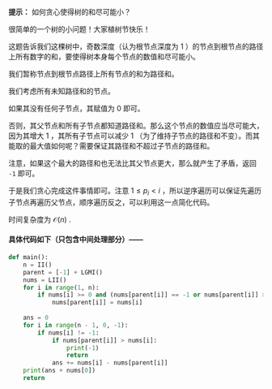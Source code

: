 **提示：** 如何贪心使得树的和尽可能小？

很简单的一个树的小问题！大家植树节快乐！

这题告诉我们这棵树中，奇数深度（认为根节点深度为 $1$ ）的节点到根节点的路径上所有数字的和，要使得树本身每个节点的数值和尽可能小。

我们暂称节点到根节点路径上所有节点的和为路径和。

我们考虑所有未知路径和的节点。

如果其没有任何子节点，其赋值为 $0$ 即可。

否则，其父节点和所有子节点都知道路径和。那么这个节点的数值应当尽可能大，因为其增大 $1$ ，其所有子节点可以减少 $1$ （为了维持子节点的路径和不变）。而其能取的最大值如何呢？需要保证其路径和不超过子节点的路径和。

注意，如果这个最大的路径和也无法比其父节点更大，那么就产生了矛盾，返回 `-1` 即可。

于是我们贪心完成这件事情即可。注意 $1\leq p_i\lt i$ ，所以逆序遍历可以保证先遍历子节点再遍历父节点，顺序遍历反之，可以利用这一点简化代码。

时间复杂度为 $\mathcal{O}(n)$ .

#### 具体代码如下（只包含中间处理部分）——

```Python []
def main():
    n = II()
    parent = [-1] + LGMI()
    nums = LII()
    for i in range(1, n):
        if nums[i] >= 0 and (nums[parent[i]] == -1 or nums[parent[i]] >= nums[i]):
            nums[parent[i]] = nums[i]
    
    ans = 0
    for i in range(n - 1, 0, -1):
        if nums[i] != -1:
            if nums[parent[i]] > nums[i]:
                print(-1)
                return
            ans += nums[i] - nums[parent[i]]
    print(ans + nums[0])
    return
```
